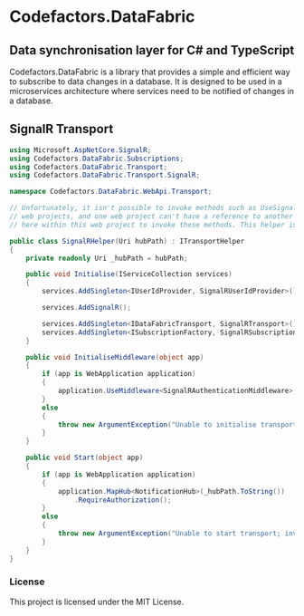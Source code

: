 # Codefactors.DataFabric
## Data synchronisation layer for C# and TypeScript

Codefactors.DataFabric is a library that provides a simple and efficient way to subscribe to data changes in a database. It is designed to be used in a microservices architecture where services need to be notified of changes in a database.

## SignalR Transport

```csharp
using Microsoft.AspNetCore.SignalR;
using Codefactors.DataFabric.Subscriptions;
using Codefactors.DataFabric.Transport;
using Codefactors.DataFabric.Transport.SignalR;

namespace Codefactors.DataFabric.WebApi.Transport;

// Unfortunately, it isn't possible to invoke methods such as UseSignalR() or MapHub() from assemblies that aren't
// web projects, and one web project can't have a reference to another web project. This is why we have to use a helper
// here within this web project to invoke these methods. This helper is then invoked from the main program.cs.

public class SignalRHelper(Uri hubPath) : ITransportHelper
{
    private readonly Uri _hubPath = hubPath;

    public void Initialise(IServiceCollection services)
    {
        services.AddSingleton<IUserIdProvider, SignalRUserIdProvider>();

        services.AddSignalR();

        services.AddSingleton<IDataFabricTransport, SignalRTransport>();
        services.AddSingleton<ISubscriptionFactory, SignalRSubscriptionFactory>();
    }

    public void InitialiseMiddleware(object app)
    {
        if (app is WebApplication application)
        {
            application.UseMiddleware<SignalRAuthenticationMiddleware>(_hubPath.ToString());
        }
        else
        {
            throw new ArgumentException("Unable to initialise transport middleware; invalid application type");
        }
    }

    public void Start(object app)
    {
        if (app is WebApplication application)
        {
            application.MapHub<NotificationHub>(_hubPath.ToString())
                .RequireAuthorization();
        }
        else
        {
            throw new ArgumentException("Unable to start transport; invalid application type");
        }
    }
}


```

### License
This project is licensed under the MIT License.
